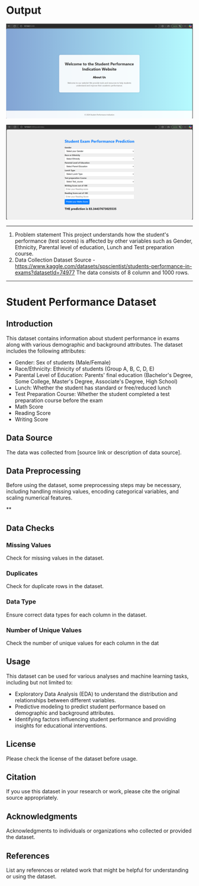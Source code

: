 
# Output

![ss1](https://github.com/SamyakAnand/1.End-to-end-Ml-project/blob/main/Images/Index.png)

![ss2](https://github.com/SamyakAnand/1.End-to-end-Ml-project/blob/main/Images/Home.png)


***

1) Problem statement
This project understands how the student's performance (test scores) is affected by other variables such as Gender, Ethnicity, Parental level of education, Lunch and Test preparation course.
2) Data Collection
Dataset Source - https://www.kaggle.com/datasets/spscientist/students-performance-in-exams?datasetId=74977
The data consists of 8 column and 1000 rows.


***

# Student Performance Dataset

## Introduction
This dataset contains information about student performance in exams along with various demographic and background attributes. The dataset includes the following attributes:

- Gender: Sex of students (Male/Female)
- Race/Ethnicity: Ethnicity of students (Group A, B, C, D, E)
- Parental Level of Education: Parents' final education (Bachelor's Degree, Some College, Master's Degree, Associate's Degree, High School)
- Lunch: Whether the student has standard or free/reduced lunch
- Test Preparation Course: Whether the student completed a test preparation course before the exam
- Math Score
- Reading Score
- Writing Score

## Data Source
The data was collected from [source link or description of data source].

## Data Preprocessing
Before using the dataset, some preprocessing steps may be necessary, including handling missing values, encoding categorical variables, and scaling numerical features.

** 
## Data Checks

### Missing Values
Check for missing values in the dataset.

### Duplicates
Check for duplicate rows in the dataset.

### Data Type
Ensure correct data types for each column in the dataset.

### Number of Unique Values
Check the number of unique values for each column in the dat


## Usage
This dataset can be used for various analyses and machine learning tasks, including but not limited to:
- Exploratory Data Analysis (EDA) to understand the distribution and relationships between different variables.
- Predictive modeling to predict student performance based on demographic and background attributes.
- Identifying factors influencing student performance and providing insights for educational interventions.


## License
Please check the license of the dataset before usage.

## Citation
If you use this dataset in your research or work, please cite the original source appropriately.

## Acknowledgments
Acknowledgments to individuals or organizations who collected or provided the dataset.

## References
List any references or related work that might be helpful for understanding or using the dataset.